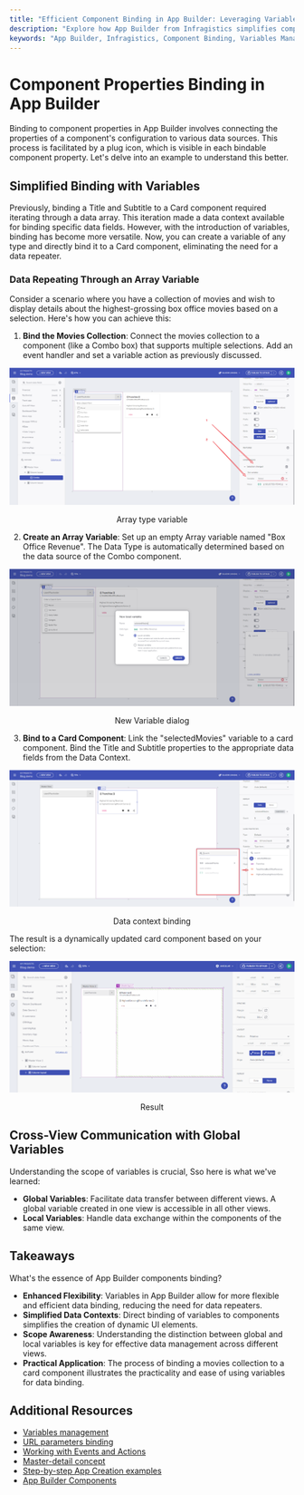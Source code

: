 ```yaml
---
title: "Efficient Component Binding in App Builder: Leveraging Variables for Dynamic UIs"
description: "Explore how App Builder from Infragistics simplifies component properties binding using local and global variables for dynamic and responsive UI development in low-code environments."
keywords: "App Builder, Infragistics, Component Binding, Variables Management, Dynamic UI, Low-Code Development, Data Binding, Global Variables, Local Variables"
---
```


# Component Properties Binding in App Builder

Binding to component properties in App Builder involves connecting the properties of a component's configuration to various data sources. This process is facilitated by a plug icon, which is visible in each bindable component property. Let's delve into an example to understand this better.

## Simplified Binding with Variables

Previously, binding a Title and Subtitle to a Card component required iterating through a data array. This iteration made a data context available for binding specific data fields. However, with the introduction of variables, binding has become more versatile. Now, you can create a variable of any type and directly bind it to a Card component, eliminating the need for a data repeater.

### Data Repeating Through an Array Variable

Consider a scenario where you have a collection of movies and wish to display details about the highest-grossing box office movies based on a selection. Here's how you can achieve this:

1. **Bind the Movies Collection**: Connect the movies collection to a component (like a Combo box) that supports multiple selections. Add an event handler and set a variable action as previously discussed.

<img src="../images/state-and-context/4.png" srcset="../images/state-and-context/4.png 2x" />
<p style="text-align:center;">Array type variable</p>

2. **Create an Array Variable**: Set up an empty Array variable named "Box Office Revenue". The Data Type is automatically determined based on the data source of the Combo component.

<img src="../images/state-and-context/10.png" srcset="../images/state-and-context/10.png 2x" />
<p style="text-align:center;">New Variable dialog</p>

3. **Bind to a Card Component**: Link the "selectedMovies" variable to a card component. Bind the Title and Subtitle properties to the appropriate data fields from the Data Context.

<img src="../images/state-and-context/11.png" srcset="../images/state-and-context/11.png 2x" />
<p style="text-align:center;">Data context binding</p>

The result is a dynamically updated card component based on your selection:

<img src="../images/state-and-context/12.gif" srcset="../images/state-and-context/12.gif 2x" />
<p style="text-align:center;">Result</p>

## Cross-View Communication with Global Variables

Understanding the scope of variables is crucial, Sso here is what we've learned:

- **Global Variables**: Facilitate data transfer between different views. A global variable created in one view is accessible in all other views.
- **Local Variables**: Handle data exchange within the components of the same view.

## Takeaways
What's the essence of App Builder components binding?

- **Enhanced Flexibility**: Variables in App Builder allow for more flexible and efficient data binding, reducing the need for data repeaters.
- **Simplified Data Contexts**: Direct binding of variables to components simplifies the creation of dynamic UI elements.
- **Scope Awareness**: Understanding the distinction between global and local variables is key for effective data management across different views.
- **Practical Application**: The process of binding a movies collection to a card component illustrates the practicality and ease of using variables for data binding.

## Additional Resources

<div class="divider--half"></div>

* [Variables management](variables-management.md)
* [URL parameters binding](url-parameters-binding.md)
* [Working with Events and Actions](working-with-events-and-actions.md)
* [Master-detail concept](../master-detail/master-detail.md)
* [Step-by-step App Creation examples](../master-detail/step-by-step-examples.md)
* [App Builder Components](../indigo-design-app-builder-components.md)